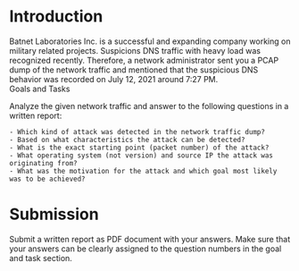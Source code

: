 # Introduction  
  
Batnet Laboratories Inc. is a successful and expanding company working on military related projects. Suspicions DNS traffic with heavy load was recognized recently. Therefore, a network administrator sent you a PCAP dump of the network traffic and mentioned that the suspicious DNS behavior was recorded on July 12, 2021 around 7:27 PM.  
Goals and Tasks  
  
Analyze the given network traffic and answer to the following questions in a written report:  
  
	- Which kind of attack was detected in the network traffic dump?  
	- Based on what characteristics the attack can be detected?  
	- What is the exact starting point (packet number) of the attack?  
	- What operating system (not version) and source IP the attack was originating from?  
	- What was the motivation for the attack and which goal most likely was to be achieved?  
  
# Submission  
  
Submit a written report as PDF document with your answers. Make sure that your answers can be clearly assigned to the question numbers in the goal and task section.  
